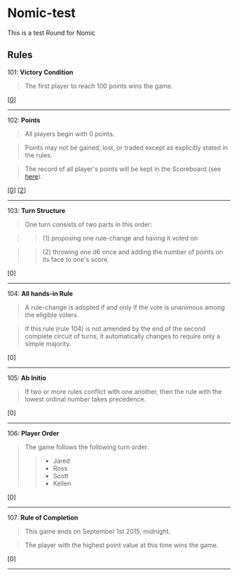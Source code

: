 # Nomic-test
This is a test Round for Nomic

## Rules

101: **Victory Condition**
> The first player to reach 100 points wins the game.

[[0](https://github.com/stolksdorf/nomos-test/pull/1)]

----

102: **Points**
> All players begin with 0 points.  

> Points may not be gained, lost, or traded except as explicitly stated in the rules.

> The record of all player's points will be kept in the Scoreboard (see [here](Scoreboard.md)).
  
[[0]()]
[[2](https://github.com/stolksdorf/nomos-test/pull/2)]

----

103: **Turn Structure**
> One turn consists of two parts in this order: 

>> (1) proposing one rule-change and having it voted on

>> (2) throwing one d6 once and adding the number of points on its face to one's score.

[0]

----

104: **All hands-in Rule**
> A rule-change is adopted if and only if the vote is unanimous among the eligible voters. 

> If this rule (rule 104) is not amended by the end of the second complete circuit of turns, it automatically changes to require only a simple majority.

[0]

----

105: **Ab Initio** 
> If two or more rules conflict with one another, then the rule with the lowest ordinal number takes precedence.

[0]

----

106: **Player Order**
> The game follows the following turn order:
>> * Jared
>> * Ross
>> * Scott
>> * Kellen

[0]

----

107: **Rule of Completion**
> This game ends on September 1st 2015, midnight. 

>The player with the highest point value at this time wins the game.

[0]

----



